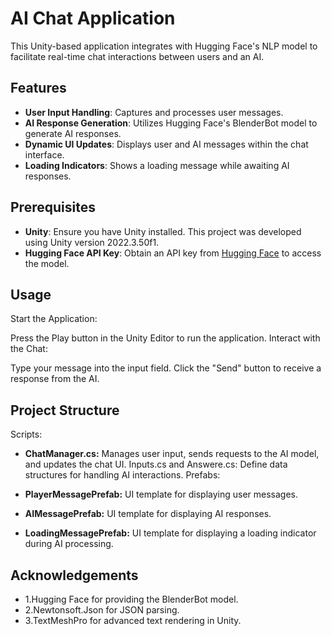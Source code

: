 # AI Chat Application

This Unity-based application integrates with Hugging Face's NLP model to facilitate real-time chat interactions between users and an AI.

## Features

- **User Input Handling**: Captures and processes user messages.
- **AI Response Generation**: Utilizes Hugging Face's BlenderBot model to generate AI responses.
- **Dynamic UI Updates**: Displays user and AI messages within the chat interface.
- **Loading Indicators**: Shows a loading message while awaiting AI responses.

## Prerequisites

- **Unity**: Ensure you have Unity installed. This project was developed using Unity version 2022.3.50f1.
- **Hugging Face API Key**: Obtain an API key from [Hugging Face](https://huggingface.co/) to access the model.

## Usage
Start the Application:

Press the Play button in the Unity Editor to run the application.
Interact with the Chat:

Type your message into the input field.
Click the "Send" button to receive a response from the AI.

## Project Structure
Scripts:

- **ChatManager.cs:** Manages user input, sends requests to the AI model, and updates the chat UI.
Inputs.cs and Answere.cs: Define data structures for handling AI interactions.
Prefabs:

- **PlayerMessagePrefab:** UI template for displaying user messages.
- **AIMessagePrefab:** UI template for displaying AI responses.
- **LoadingMessagePrefab:** UI template for displaying a loading indicator during AI processing.

## Acknowledgements
- 1.Hugging Face for providing the BlenderBot model.
- 2.Newtonsoft.Json for JSON parsing.
- 3.TextMeshPro for advanced text rendering in Unity.
